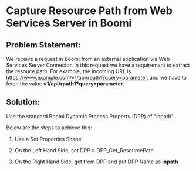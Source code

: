 # Capture Resource Path from Web Services Server in Boomi

## Problem Statement:
We receive a request in Boomi from an external application via Web Services Server Connector. In this request we have a requirement to extract the resouce path. For example, the incoming URL is https://www.example.com/v1/api/rpath1?query=parameter, and we have to fetch the value **v1/api/rpath1?query=parameter**.

## Solution:
Use the standard Boomi Dynamic Process Property (DPP) of "inpath".

Below are the steps to achieve this:

1. Use a Set Properties Shape

2. On the Left Hand Side, set DPP = DPP_Get_ResourcePath

3. On the Right Hand Side, get from DPP and put DPP Name as **inpath**
